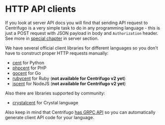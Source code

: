 # HTTP API clients

If you look at server API docs you will find that sending API request to Centrifugo is a very simple task to do in any programming language - this is just a POST request with JSON payload in body and `Authorization` header. See more in [special chapter](../server/http_api.md) in server section.

We have several official client libraries for different languages so you don't have to construct proper HTTP requests manually:

* [cent](https://github.com/centrifugal/cent) for Python
* [phpcent](https://github.com/centrifugal/phpcent) for PHP
* [gocent](https://github.com/centrifugal/gocent) for Go
* [rubycent](https://github.com/centrifugal/rubycent) for Ruby (**not available for Centrifugo v2 yet**)
* [jscent](https://github.com/centrifugal/jscent) for NodeJS (**not available for Centrifugo v2 yet**)

Also there are libraries supported by community:

* [crystalcent](https://github.com/devops-israel/crystalcent) for Crystal language

Also keep in mind that Centrifugo [has GRPC API](../server/grpc_api.md) so you can automatically generate client API code for your language.
